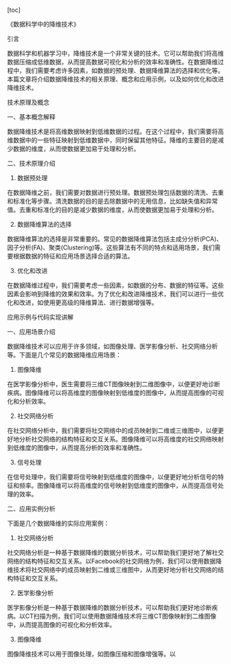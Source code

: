 
[toc]                    
                
                
《数据科学中的降维技术》

引言

数据科学和机器学习中，降维技术是一个非常关键的技术。它可以帮助我们将高维数据压缩成低维数据，从而提高数据可视化和分析的效率和准确性。在数据降维过程中，我们需要考虑许多因素，如数据的预处理、数据降维算法的选择和优化等。本篇文章将介绍数据降维技术的相关原理、概念和应用示例，以及如何优化和改进降维技术。

技术原理及概念

一、基本概念解释

数据降维技术是将高维数据映射到低维数据的过程。在这个过程中，我们需要将高维数据中的一些特征映射到低维数据中，同时保留其他特征。降维的主要目的是减少数据的维度，从而使数据更加易于处理和分析。

二、技术原理介绍

1. 数据预处理

在数据降维之前，我们需要对数据进行预处理。数据预处理包括数据的清洗、去重和标准化等步骤。清洗数据的目的是去除数据中的无用信息，比如缺失值和异常值。去重和标准化的目的是减少数据的维度，从而使数据更加易于处理和分析。

2. 数据降维算法的选择

数据降维算法的选择是非常重要的。常见的数据降维算法包括主成分分析(PCA)、因子分析(FA)、聚类(Clustering)等。这些算法有不同的特点和适用场景，我们需要根据数据的特征和应用场景选择合适的算法。

3. 优化和改进

在数据降维过程中，我们需要考虑一些因素，如数据的分布、数据的特征等。这些因素会影响到降维的效果和效率。为了优化和改进降维技术，我们可以进行一些优化和改进，如使用更高级的降维算法、进行数据增强等。

应用示例与代码实现讲解

一、应用场景介绍

数据降维技术可以应用于许多领域，如图像处理、医学影像分析、社交网络分析等。下面是几个常见的数据降维应用场景：

1. 图像降维

在医学影像分析中，医生需要将三维CT图像映射到二维图像中，以便更好地诊断疾病。图像降维可以将高维度的图像映射到低维度的图像中，从而提高图像的可视化和分析效率。

2. 社交网络分析

在社交网络分析中，我们需要将社交网络中的成员映射到二维或三维图中，以便更好地分析社交网络的结构特征和交互关系。图像降维可以将高维度的社交网络映射到低维度的图像中，从而提高分析的效率和准确性。

3. 信号处理

在信号处理中，我们需要将信号映射到低维度的图像中，以便更好地分析信号的特征和频率。图像降维可以将高维度的信号映射到低维度的图像中，从而提高信号处理的效率。

二、应用实例分析

下面是几个数据降维的实际应用案例：

1. 社交网络分析

社交网络分析是一种基于数据降维的数据分析技术，可以帮助我们更好地了解社交网络的结构特征和交互关系。以Facebook的社交网络为例，我们可以使用数据降维技术将社交网络中的成员映射到二维或三维图中，从而更好地分析社交网络的结构特征和交互关系。

2. 医学影像分析

医学影像分析是一种基于数据降维的数据分析技术，可以帮助我们更好地诊断疾病。以CT扫描为例，我们可以使用数据降维技术将三维CT图像映射到二维图像中，从而提高图像的可视化和分析效率。

3. 图像降维

图像降维技术可以用于图像处理，如图像压缩和图像增强等。以

